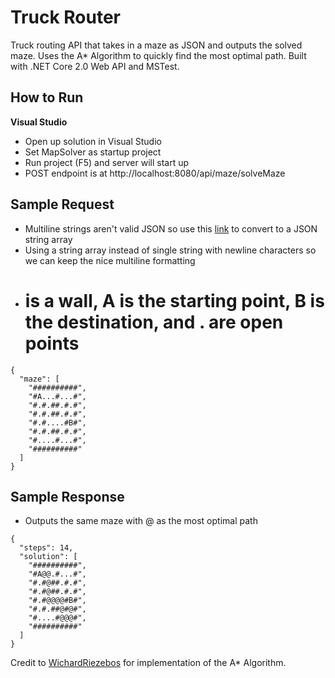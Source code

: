 # Truck Router
Truck routing API that takes in a maze as JSON and outputs the solved maze. Uses the A* Algorithm to quickly find the most optimal path. Built with .NET Core 2.0 Web API and MSTest.

## How to Run
__Visual Studio__
- Open up solution in Visual Studio
- Set MapSolver as startup project
- Run project (F5) and server will start up
- POST endpoint is at http://localhost:8080/api/maze/solveMaze

## Sample Request
- Multiline strings aren't valid JSON so use this [link](http://static.decontextualize.com/lines-to-json/) to convert to a JSON string array
- Using a string array instead of single string with newline characters so we can keep the nice multiline formatting
- # is a wall, A is the starting point, B is the destination, and . are open points
```
{
  "maze": [
    "##########",
    "#A...#...#",
    "#.#.##.#.#",
    "#.#.##.#.#",
    "#.#....#B#",
    "#.#.##.#.#",
    "#....#...#",
    "##########"
  ]
}
```

## Sample Response
- Outputs the same maze with @ as the most optimal path
```
{
  "steps": 14,
  "solution": [
    "##########",
    "#A@@.#...#",
    "#.#@##.#.#",
    "#.#@##.#.#",
    "#.#@@@@#B#",
    "#.#.##@#@#",
    "#....#@@@#",
    "##########"
  ] 
}
```

Credit to [WichardRiezebos](https://github.com/WichardRiezebos/astar-navigator/tree/master/AStarNavigator) for implementation of the A* Algorithm.